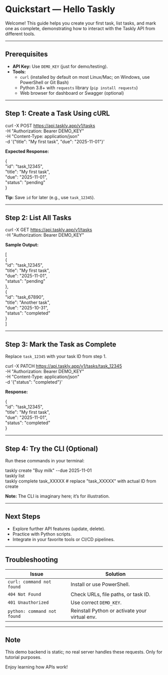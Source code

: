 # Quickstart — Hello Taskly

Welcome! This guide helps you create your first task, list tasks, and mark one as complete, demonstrating how to interact with the Taskly API from different tools.

---

## Prerequisites
- **API Key:** Use `DEMO_KEY` (just for demo/testing).
- **Tools:**  
  - `curl` (installed by default on most Linux/Mac; on Windows, use PowerShell or Git Bash)  
  - Python 3.8+ with `requests` library (`pip install requests`)  
  - Web browser for dashboard or Swagger (optional)

---

## Step 1: Create a Task Using cURL

curl -X POST https://api.taskly.app/v1/tasks  
-H "Authorization: Bearer DEMO_KEY"  
-H "Content-Type: application/json"  
-d '{"title": "My first task", "due": "2025-11-01"}'  

**Expected Response:**

{  
"id": "task_12345",  
"title": "My first task",  
"due": "2025-11-01",  
"status": "pending"  
}  


**Tip:** Save `id` for later (e.g., use `task_12345`).

---

## Step 2: List All Tasks

curl -X GET https://api.taskly.app/v1/tasks  
-H "Authorization: Bearer DEMO_KEY"  

**Sample Output:**

[  
{  
"id": "task_12345",  
"title": "My first task",  
"due": "2025-11-01",  
"status": "pending"  
},  
{  
"id": "task_67890",  
"title": "Another task",  
"due": "2025-10-31",  
"status": "completed"  
}  
]  


---

## Step 3: Mark the Task as Complete

Replace `task_12345` with your task ID from step 1.

curl -X PATCH https://api.taskly.app/v1/tasks/task_12345  
-H "Authorization: Bearer DEMO_KEY"  
-H "Content-Type: application/json"  
-d '{"status": "completed"}'  

**Response:**

{  
"id": "task_12345",  
"title": "My first task",  
"due": "2025-11-01",  
"status": "completed"  
}  


---

## Step 4: Try the CLI (Optional)

Run these commands in your terminal:  

taskly create "Buy milk" --due 2025-11-01  
taskly list  
taskly complete task_XXXXX # replace "task_XXXXX" with actual ID from create  


**Note:** The CLI is imaginary here; it’s for illustration.

---

## Next Steps

- Explore further API features (update, delete).
- Practice with Python scripts.
- Integrate in your favorite tools or CI/CD pipelines.

---

## Troubleshooting

| Issue | Solution |
|--------|-----------|
| `curl: command not found` | Install or use PowerShell. |
| `404 Not Found` | Check URLs, file paths, or task ID. |
| `401 Unauthorized` | Use correct `DEMO_KEY`. |
| `python: command not found` | Reinstall Python or activate your virtual env. |

---

## Note
This demo backend is static; no real server handles these requests. Only for tutorial purposes.

Enjoy learning how APIs work!




